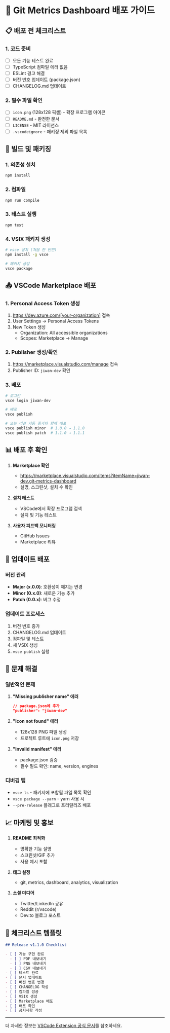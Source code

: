 # 🚀 Git Metrics Dashboard 배포 가이드

## 📋 배포 전 체크리스트

### 1. 코드 준비
- [ ] 모든 기능 테스트 완료
- [ ] TypeScript 컴파일 에러 없음
- [ ] ESLint 경고 해결
- [ ] 버전 번호 업데이트 (package.json)
- [ ] CHANGELOG.md 업데이트

### 2. 필수 파일 확인
- [ ] `icon.png` (128x128 픽셀) - 확장 프로그램 아이콘
- [ ] `README.md` - 완전한 문서
- [ ] `LICENSE` - MIT 라이선스
- [ ] `.vscodeignore` - 패키징 제외 파일 목록

## 🔧 빌드 및 패키징

### 1. 의존성 설치
```bash
npm install
```

### 2. 컴파일
```bash
npm run compile
```

### 3. 테스트 실행
```bash
npm test
```

### 4. VSIX 패키지 생성
```bash
# vsce 설치 (처음 한 번만)
npm install -g vsce

# 패키지 생성
vsce package
```

## 📤 VSCode Marketplace 배포

### 1. Personal Access Token 생성
1. https://dev.azure.com/[your-organization] 접속
2. User Settings → Personal Access Tokens
3. New Token 생성
   - Organization: All accessible organizations
   - Scopes: Marketplace → Manage

### 2. Publisher 생성/확인
1. https://marketplace.visualstudio.com/manage 접속
2. Publisher ID: `jiwan-dev` 확인

### 3. 배포
```bash
# 로그인
vsce login jiwan-dev

# 배포
vsce publish

# 또는 버전 자동 증가와 함께 배포
vsce publish minor  # 1.0.0 → 1.1.0
vsce publish patch  # 1.1.0 → 1.1.1
```

## 📊 배포 후 확인

1. **Marketplace 확인**
   - https://marketplace.visualstudio.com/items?itemName=jiwan-dev.git-metrics-dashboard
   - 설명, 스크린샷, 설치 수 확인

2. **설치 테스트**
   - VSCode에서 확장 프로그램 검색
   - 설치 및 기능 테스트

3. **사용자 피드백 모니터링**
   - GitHub Issues
   - Marketplace 리뷰

## 🔄 업데이트 배포

### 버전 관리
- **Major (x.0.0)**: 호환성이 깨지는 변경
- **Minor (0.x.0)**: 새로운 기능 추가
- **Patch (0.0.x)**: 버그 수정

### 업데이트 프로세스
1. 버전 번호 증가
2. CHANGELOG.md 업데이트
3. 컴파일 및 테스트
4. 새 VSIX 생성
5. `vsce publish` 실행

## 🐛 문제 해결

### 일반적인 문제

1. **"Missing publisher name" 에러**
   ```json
   // package.json에 추가
   "publisher": "jiwan-dev"
   ```

2. **"Icon not found" 에러**
   - 128x128 PNG 파일 생성
   - 프로젝트 루트에 `icon.png` 저장

3. **"Invalid manifest" 에러**
   - package.json 검증
   - 필수 필드 확인: name, version, engines

### 디버깅 팁
- `vsce ls` - 패키지에 포함될 파일 목록 확인
- `vsce package --yarn` - yarn 사용 시
- `--pre-release` 플래그로 프리릴리즈 배포

## 📈 마케팅 및 홍보

1. **README 최적화**
   - 명확한 기능 설명
   - 스크린샷/GIF 추가
   - 사용 예시 포함

2. **태그 설정**
   - git, metrics, dashboard, analytics, visualization

3. **소셜 미디어**
   - Twitter/LinkedIn 공유
   - Reddit (r/vscode)
   - Dev.to 블로그 포스트

## 📝 체크리스트 템플릿

```markdown
## Release v1.1.0 Checklist

- [ ] 기능 구현 완료
  - [ ] PDF 내보내기
  - [ ] PNG 내보내기
  - [ ] CSV 내보내기
- [ ] 테스트 완료
- [ ] 문서 업데이트
- [ ] 버전 번호 변경
- [ ] CHANGELOG 작성
- [ ] 컴파일 성공
- [ ] VSIX 생성
- [ ] Marketplace 배포
- [ ] 배포 확인
- [ ] 공지사항 작성
```

---

더 자세한 정보는 [VSCode Extension 공식 문서](https://code.visualstudio.com/api/working-with-extensions/publishing-extension)를 참조하세요.